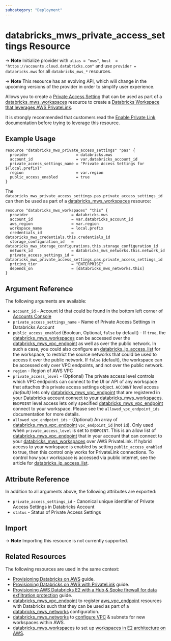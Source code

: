 ```yaml
---
subcategory: "Deployment"
---
```

# databricks_mws_private_access_settings Resource

-> **Note** Initialize provider with `alias = "mws"`, `host  = "https://accounts.cloud.databricks.com"` and use `provider = databricks.mws` for all `databricks_mws_*` resources.

-> **Note** This resource has an evolving API, which will change in the upcoming versions of the provider in order to simplify user experience.

Allows you to create a [Private Access Setting](https://docs.databricks.com/administration-guide/cloud-configurations/aws/privatelink.html#step-5-create-a-private-access-settings-configuration-using-the-databricks-account-api) that can be used as part of a [databricks_mws_workspaces](mws_workspaces.md) resource to create a [Databricks Workspace that leverages AWS PrivateLink](https://docs.databricks.com/administration-guide/cloud-configurations/aws/privatelink.html).

It is strongly recommended that customers read the [Enable Private Link](https://docs.databricks.com/administration-guide/cloud-configurations/aws/privatelink.html) documentation before trying to leverage this resource.

## Example Usage

```hcl
resource "databricks_mws_private_access_settings" "pas" {
  provider                     = databricks.mws
  account_id                   = var.databricks_account_id
  private_access_settings_name = "Private Access Settings for ${local.prefix}"
  region                       = var.region
  public_access_enabled        = true
}

```

The `databricks_mws_private_access_settings.pas.private_access_settings_id` can then be used as part of a [databricks_mws_workspaces](databricks_mws_workspaces.md) resource:

```hcl
resource "databricks_mws_workspaces" "this" {
  provider                   = databricks.mws
  account_id                 = var.databricks_account_id
  aws_region                 = var.region
  workspace_name             = local.prefix
  credentials_id             = databricks_mws_credentials.this.credentials_id
  storage_configuration_id   = databricks_mws_storage_configurations.this.storage_configuration_id
  network_id                 = databricks_mws_networks.this.network_id
  private_access_settings_id = databricks_mws_private_access_settings.pas.private_access_settings_id
  pricing_tier               = "ENTERPRISE"
  depends_on                 = [databricks_mws_networks.this]
}
```

## Argument Reference

The following arguments are available:

* `account_id` - Account Id that could be found in the bottom left corner of [Accounts Console](https://accounts.cloud.databricks.com/)
* `private_access_settings_name` - Name of Private Access Settings in Databricks Account
* `public_access_enabled` (Boolean, Optional, `false` by default) - If `true`, the [databricks_mws_workspaces](mws_workspaces.md) can be accessed over the [databricks_mws_vpc_endpoint](mws_vpc_endpoint.md) as well as over the public network. In such a case, you could also configure an [databricks_ip_access_list](ip_access_list.md) for the workspace, to restrict the source networks that could be used to access it over the public network. If `false` (default), the workspace can be accessed only over VPC endpoints, and not over the public network.
* `region` - Region of AWS VPC
* `private_access_level` - (Optional) The private access level controls which VPC endpoints can connect to the UI or API of any workspace that attaches this private access settings object. `ACCOUNT` level access _(default)_ lets only [databricks_mws_vpc_endpoint](mws_vpc_endpoint.md) that are registered in your Databricks account connect to your [databricks_mws_workspaces](mws_workspaces.md). `ENDPOINT` level access lets only specified [databricks_mws_vpc_endpoint](mws_vpc_endpoint.md) connect to your workspace. Please see the `allowed_vpc_endpoint_ids` documentation for more details.
* `allowed_vpc_endpoint_ids` - (Optional) An array of [databricks_mws_vpc_endpoint](mws_vpc_endpoint.md#vpc_endpoint_id) `vpc_endpoint_id` (not `id`). Only used when `private_access_level` is set to `ENDPOINT`. This is an allow list of [databricks_mws_vpc_endpoint](mws_vpc_endpoint.md) that in your account that can connect to your [databricks_mws_workspaces](mws_workspaces.md) over AWS PrivateLink. If hybrid access to your workspace is enabled by setting `public_access_enabled` to true, then this control only works for PrivateLink connections. To control how your workspace is accessed via public internet, see the article for [databricks_ip_access_list](ip_access_list.md).

## Attribute Reference

In addition to all arguments above, the following attributes are exported:

* `private_access_settings_id` - Canonical unique identifier of Private Access Settings in Databricks Account
* `status` - Status of Private Access Settings

## Import

-> **Note** Importing this resource is not currently supported.

## Related Resources

The following resources are used in the same context:

* [Provisioning Databricks on AWS](../guides/aws-workspace.md) guide.
* [Provisioning Databricks on AWS with PrivateLink](../guides/aws-private-link-workspace.md) guide.
* [Provisioning AWS Databricks E2 with a Hub & Spoke firewall for data exfiltration protection](../guides/aws-e2-firewall-hub-and-spoke.md) guide.
* [databricks_mws_vpc_endpoint](mws_vpc_endpoint.md) to register [aws_vpc_endpoint](https://registry.terraform.io/providers/hashicorp/aws/latest/docs/resources/vpc_endpoint) resources with Databricks such that they can be used as part of a [databricks_mws_networks](mws_networks.md) configuration.
* [databricks_mws_networks](mws_networks.md) to [configure VPC](https://docs.databricks.com/administration-guide/cloud-configurations/aws/customer-managed-vpc.html) & subnets for new workspaces within AWS.
* [databricks_mws_workspaces](mws_workspaces.md) to set up [workspaces in E2 architecture on AWS](https://docs.databricks.com/getting-started/overview.html#e2-architecture-1).
